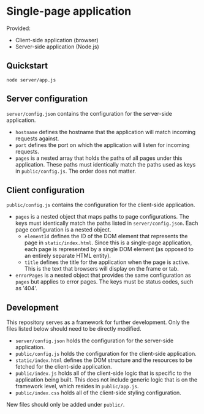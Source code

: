 # Single-page application

Provided:
- Client-side application (browser)
- Server-side application (Node.js)

## Quickstart

```
node server/app.js
```

## Server configuration

`server/config.json` contains the configuration for the server-side application.

- `hostname` defines the hostname that the application will match incoming
requests against.
- `port` defines the port on which the application will listen for incoming
requests.
- `pages` is a nested array that holds the paths of all pages under this
application. These paths must identically match the paths used as keys in
`public/config.js`. The order does not matter.

## Client configuration

`public/config.js` contains the configuration for the client-side application.

- `pages` is a nested object that maps paths to page configurations. The keys
must identically match the paths listed in `server/config.json`. Each page
configuration is a nested object.
    - `elementId` defines the ID of the DOM element that represents the page in
`static/index.html`. Since this is a single-page application, each page is
represented by a single DOM element (as opposed to an entirely separate HTML
entity).
    - `title` defines the title for the application when the page is active.
This is the text that browsers will display on the frame or tab.
- `errorPages` is a nested object that provides the same configuration as
`pages` but applies to error pages. The keys must be status codes, such as
'404'.

## Development

This repository serves as a framework for further development. Only the files
listed below should need to be directly modified.

- `server/config.json` holds the configuration for the server-side application.
- `public/config.js` holds the configuration for the client-side application.
- `static/index.html` defines the DOM structure and the resources to be fetched
for the client-side application.
- `public/index.js` holds all of the client-side logic that is specific to the
application being built. This does not include generic logic that is on the
framework level, which resides in `public/app.js`.
- `public/index.css` holds all of the client-side styling configuration.

New files should only be added under `public/`.
